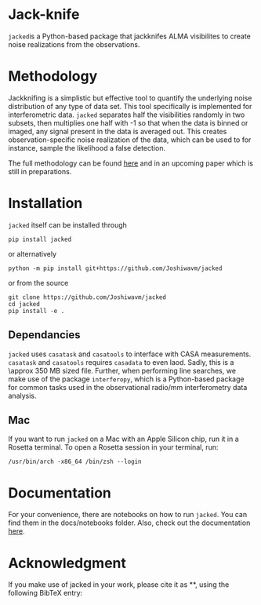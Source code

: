 Jack-knife
==========

``jacked``is a Python-based package that jackknifes ALMA visibilites to create noise realizations from the observations. 

Methodology
==========

Jackknifing is a simplistic but effective tool to quantify the underlying noise distribution of any type of data set. This tool specifically is implemented for interferometric data. ``jacked`` separates half the visibilities randomly in two subsets, then multiplies one half with -1 so that when the data is binned or imaged, any signal present in the data is averaged out. This creates observation-specific noise realization of the data, which can be used to for instance, sample the likelihood a false detection. 

The full methodology can be found [here](https://arxiv.org/abs/2210.03754) and in an upcoming paper which is still in preparations. 

Installation
============

``jacked`` itself can be installed through

    pip install jacked
    
or alternatively

    python -m pip install git+https://github.com/Joshiwavm/jacked

or from the source

    git clone https://github.com/Joshiwavm/jacked
    cd jacked
    pip install -e .


## Dependancies

``jacked`` uses ``casatask`` and ``casatools`` to interface with CASA measurements. ``casatask`` and ``casatools`` requires ``casadata`` to even laod. Sadly, this is a \approx 350 MB sized file. Further, when performing line searches, we make use of the package ``interferopy``, which is a Python-based package for common tasks used in the observational radio/mm interferometry data analysis.

## Mac 

If you want to run `jacked` on a Mac with an Apple Silicon chip, run it in a Rosetta terminal. To open a Rosetta session in your terminal, run:
    
    /usr/bin/arch -x86_64 /bin/zsh --login


Documentation
============

For your convenience, there are notebooks on how to run ``jacked``. You can find them in the docs/notebooks folder. Also, check out the documentation [here](...).

Acknowledgment
============

If you make use of jacked in your work, please cite it as **, using the following BibTeX entry:

```

```
